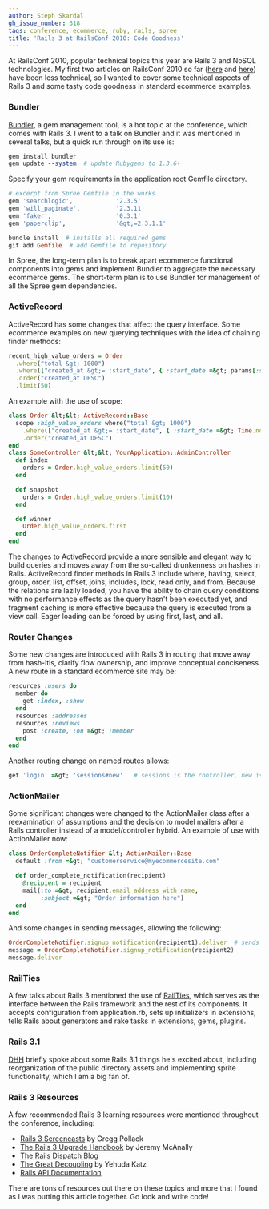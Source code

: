```yaml
---
author: Steph Skardal
gh_issue_number: 318
tags: conference, ecommerce, ruby, rails, spree
title: 'Rails 3 at RailsConf 2010: Code Goodness'
---
```


At RailsConf 2010, popular technical topics this year are Rails 3 and NoSQL technologies. My first two articles on RailsConf 2010 so far ([here](http://blog.endpoint.com/2010/06/railsconf-2010-ecommerce-smackdown.html) and [here](http://blog.endpoint.com/2010/06/railsconf-2010-review-rails-application.html)) have been less technical, so I wanted to cover some technical aspects of Rails 3 and some tasty code goodness in standard ecommerce examples.

### Bundler

[Bundler](http://gembundler.com/), a gem management tool, is a hot topic at the conference, which comes with Rails 3. I went to a talk on Bundler and it was mentioned in several talks, but a quick run through on its use is:

```ruby
gem install bundler
gem update --system  # update Rubygems to 1.3.6+
```

Specify your gem requirements in the application root Gemfile directory.

```ruby
# excerpt from Spree Gemfile in the works
gem 'searchlogic',            '2.3.5'
gem 'will_paginate',          '2.3.11'
gem 'faker',                  '0.3.1'
gem 'paperclip',              '&gt;=2.3.1.1'
```

```ruby
bundle install  # installs all required gems
git add Gemfile  # add Gemfile to repository
```

In Spree, the long-term plan is to break apart ecommerce functional components into gems and implement Bundler to aggregate the necessary ecommerce gems. The short-term plan is to use Bundler for management of all the Spree gem dependencies.

### ActiveRecord

ActiveRecord has some changes that affect the query interface. Some ecommerce examples on new querying techniques with the idea of chaining finder methods:

```ruby
recent_high_value_orders = Order
  .where("total &gt; 1000")
  .where(["created_at &gt;= :start_date", { :start_date =&gt; params[:start_date] }])
  .order("created_at DESC")
  .limit(50)
```

An example with the use of scope:

```ruby
class Order &lt;&lt; ActiveRecord::Base
  scope :high_value_orders where("total &gt; 1000")
    .where(["created_at &gt;= :start_date", { :start_date =&gt; Time.now - 5.days )])
    .order("created_at DESC")
end
class SomeController &lt;&lt; YourApplication::AdminController
  def index
    orders = Order.high_value_orders.limit(50)
  end

  def snapshot
    orders = Order.high_value_orders.limit(10)
  end

  def winner
    Order.high_value_orders.first
  end
end
```

The changes to ActiveRecord provide a more sensible and elegant way to build queries and moves away from the so-called drunkenness on hashes in Rails. ActiveRecord finder methods in Rails 3 include where, having, select, group, order, list, offset, joins, includes, lock, read only, and from. Because the relations are lazily loaded, you have the ability to chain query conditions with no performance effects as the query hasn't been executed yet, and fragment caching is more effective because the query is executed from a view call. Eager loading can be forced by using first, last, and all.

### Router Changes

Some new changes are introduced with Rails 3 in routing that move away from hash-itis, clarify flow ownership, and improve conceptual conciseness. A new route in a standard ecommerce site may be:

```ruby
resources :users do
  member do
    get :index, :show
  end
  resources :addresses
  resources :reviews
    post :create, :on =&gt; :member
  end
end
```

Another routing change on named routes allows:

```ruby
get 'login' =&gt; 'sessions#new'   # sessions is the controller, new is the action
```

### ActionMailer

Some significant changes were changed to the ActionMailer class after a reexamination of assumptions and the decision to model mailers after a Rails controller instead of a model/controller hybrid. An example of use with ActionMailer now:

```ruby
class OrderCompleteNotifier &lt; ActionMailer::Base
  default :from =&gt; "customerservice@myecommercesite.com"

  def order_complete_notification(recipient)
    @recipient = recipient
    mail(:to =&gt; recipient.email_address_with_name,
         :subject =&gt; "Order information here")
  end
end
```

And some changes in sending messages, allowing the following:

```ruby
OrderCompleteNotifier.signup_notification(recipient1).deliver  # sends email
message = OrderCompleteNotifier.signup_notification(recipient2)
message.deliver
```

### RailTies

A few talks about Rails 3 mentioned the use of [RailTies](http://rubyforge.org/projects/railties/), which serves as the interface between the Rails framework and the rest of its components. It accepts configuration from application.rb, sets up initializers in extensions, tells Rails about generators and rake tasks in extensions, gems, plugins.

### Rails 3.1

[DHH](http://www.loudthinking.com/) briefly spoke about some Rails 3.1 things he's excited about, including reorganization of the public directory assets and implementing sprite functionality, which I am a big fan of.

### Rails 3 Resources

A few recommended Rails 3 learning resources were mentioned throughout the conference, including:

- [Rails 3 Screencasts](http://rubyonrails.org/screencasts/rails3) by Gregg Pollack
- [The Rails 3 Upgrade Handbook](http://www.railsupgradehandbook.com/) by Jeremy McAnally
- [The Rails Dispatch Blog](http://www.railsdispatch.com/)
- [The Great Decoupling](http://yehudakatz.com/2009/07/19/rails-3-the-great-decoupling/) by Yehuda Katz
- [Rails API Documentation](http://railsapi.com/)

There are tons of resources out there on these topics and more that I found as I was putting this article together. Go look and write code!
